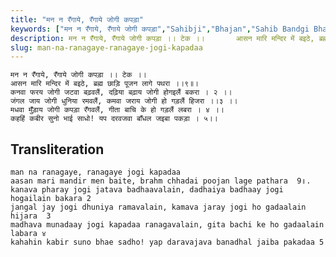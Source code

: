 ```yaml
---
title: "मन न रँगाये, रँगाये जोगी कपड़ा"
keywords: ["मन न रँगाये, रँगाये जोगी कपड़ा","Sahibji","Bhajan","Sahib Bandgi Bhajan","Sant Kabir Bhajan","bhajan lyrics","साहिब बंदगी भजन","भजन"]
description: मन न रँगाये, रँगाये जोगी कपड़ा ।। टेक ।।       आसन मारि मन्दिर में बइठे, ब्रह्म छाड़ि पूजन लागे पथरा ।।९॥।       कनवा फरय जोगी जटवा बढ़वलैं, दढ़िया
slug: man-na-ranagaye-ranagaye-jogi-kapadaa
---
```


  
    मन न रँगाये, रँगाये जोगी कपड़ा ।। टेक ।।  
    आसन मारि मन्दिर में बइठे, ब्रह्म छाड़ि पूजन लागे पथरा ।।९॥।  
    कनवा फरय जोगी जटवा बढ़वलैं, दढ़िया बढ़ाय जोगी होगइलैं बकरा । २ ।।  
    जंगल जाय जोगी धुनिया रमवलैं, कमवा जराय जोगी हो गड़लैं हिजरा ।।३ ।।  
    मधवा मुँड़ाय जोगी कपड़ा रँगवलैं, गीता बाचि के हो गड़लैं लबरा । ४ ।।  
    कहहिं कबीर सुनो भाई साधो! यप दरवजवा बाँधल जइबा पकड़ा । ५।।  


## Transliteration

  
    man na ranagaye, ranagaye jogi kapadaa      
    aasan mari mandir men baite, brahm chhadai poojan lage pathara  9॥.  
    kanava pharay jogi jatava badhaavalain, dadhaiya badhaay jogi hogailain bakara 2    
    jangal jay jogi dhuniya ramavalain, kamava jaray jogi ho gadaalain hijara  3    
    madhava munadaay jogi kapadaa ranagavalain, gita bachi ke ho gadaalain labara ४    
    kahahin kabir suno bhae sadho! yap daravajava banadhal jaiba pakadaa 5   

  